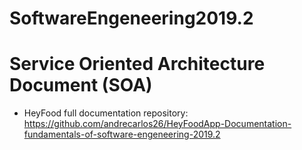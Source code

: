 # SoftwareEngeneering2019.2
# Service Oriented Architecture Document (SOA)
- HeyFood full documentation repository: https://github.com/andrecarlos26/HeyFoodApp-Documentation-fundamentals-of-software-engeneering-2019.2
